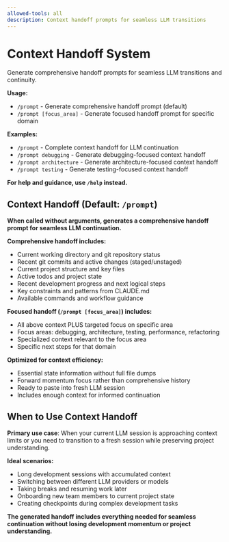 ```yaml
---
allowed-tools: all
description: Context handoff prompts for seamless LLM transitions
---
```


# Context Handoff System

Generate comprehensive handoff prompts for seamless LLM transitions and continuity.

**Usage:**
- `/prompt` - Generate comprehensive handoff prompt (default)
- `/prompt [focus_area]` - Generate focused handoff prompt for specific domain

**Examples:**
- `/prompt` - Complete context handoff for LLM continuation
- `/prompt debugging` - Generate debugging-focused context handoff
- `/prompt architecture` - Generate architecture-focused context handoff
- `/prompt testing` - Generate testing-focused context handoff

**For help and guidance, use `/help` instead.**

## Context Handoff (Default: `/prompt`)

**When called without arguments, generates a comprehensive handoff prompt for seamless LLM continuation.**

**Comprehensive handoff includes:**
- Current working directory and git repository status
- Recent git commits and active changes (staged/unstaged)
- Current project structure and key files
- Active todos and project state
- Recent development progress and next logical steps
- Key constraints and patterns from CLAUDE.md
- Available commands and workflow guidance

**Focused handoff (`/prompt [focus_area]`) includes:**
- All above context PLUS targeted focus on specific area
- Focus areas: debugging, architecture, testing, performance, refactoring
- Specialized context relevant to the focus area
- Specific next steps for that domain

**Optimized for context efficiency:**
- Essential state information without full file dumps
- Forward momentum focus rather than comprehensive history
- Ready to paste into fresh LLM session
- Includes enough context for informed continuation

## When to Use Context Handoff

**Primary use case**: When your current LLM session is approaching context limits or you need to transition to a fresh session while preserving project understanding.

**Ideal scenarios:**
- Long development sessions with accumulated context
- Switching between different LLM providers or models
- Taking breaks and resuming work later
- Onboarding new team members to current project state
- Creating checkpoints during complex development tasks

**The generated handoff includes everything needed for seamless continuation without losing development momentum or project understanding.**